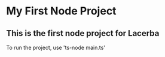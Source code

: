 # My First Node Project

## This is the first node project for Lacerba

To run the project, use 'ts-node main.ts'